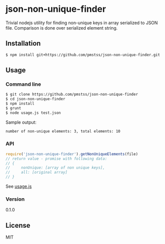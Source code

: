 # json-non-unique-finder

Trivial nodejs utility for finding non-unique keys in array serialized to JSON file. Comparison is done over serialized element string.

## Installation
```sh
$ npm install git+https://github.com/pmstss/json-non-unique-finder.git
```

## Usage
### Command line

```sh
$ git clone https://github.com/pmstss/json-non-unique-finder
$ cd json-non-unique-finder
$ npm install
$ grunt
$ node usage.js test.json
```

Sample output:

```sh
number of non-unique elements: 3, total elements: 10
```

### API

```js
require('json-non-unique-finder').getNonUniqueElements(file)
// return value - promise with following data: 
// {
//     nonUnique: [array of non unique keys],
//     all: [original array]
// }
```

See [usage.js](usage.js)

### Version
0.1.0

License
----
MIT